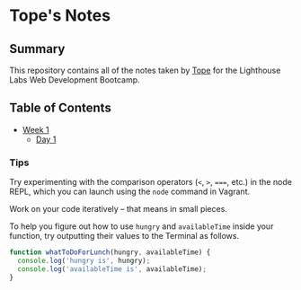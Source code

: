 # Tope's Notes

## Summary

This repository contains all of the notes taken by [Tope](https://github.com/Shacback05/) for the Lighthouse Labs Web Development Bootcamp.

## Table of Contents

- [Week 1](/W1)
  - [Day 1](/W1/Day_1)

### Tips

Try experimenting with the comparison operators (`<`, `>`, `===`, etc.) in the node REPL, which you can launch using the `node` command in Vagrant.

Work on your code iteratively – that means in small pieces.

To help you figure out how to use `hungry` and `availableTime` inside your function, try outputting their values to the Terminal as follows.

```javascript
function whatToDoForLunch(hungry, availableTime) {
  console.log('hungry is', hungry);
  console.log('availableTime is', availableTime);
}
```
